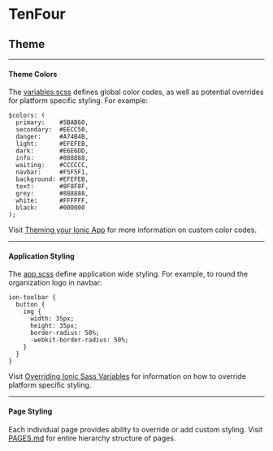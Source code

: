 # TenFour
## Theme

---

#### Theme Colors
The [variables.scss](/src/theme/variables.scss) defines global color codes, as well as potential overrides for platform specific styling. For example:

```
$colors: (
  primary:    #5BAB60,
  secondary:  #EECC50,
  danger:     #A74B4B,
  light:      #EFEFEB,
  dark:       #E6E6DD,
  info:       #888888,
  waiting:    #CCCCCC,
  navbar:     #F5F5F1,
  background: #EFEFEB,
  text:       #8F8F8F,
  grey:       #888888,
  white:      #FFFFFF,
  black:      #000000
);
```

Visit [Theming your Ionic App](https://ionicframework.com/docs/theming/theming-your-app/) for more information on custom color codes.

---

#### Application Styling
The [app.scss](/src/app/app.scss) define application wide styling. For example, to round the organization logo in navbar:
```
ion-toolbar {
  button {
    img {
      width: 35px;
      height: 35px;
      border-radius: 50%;
      -webkit-border-radius: 50%;
    }
  }
}
```

Visit [Overriding Ionic Sass Variables](https://ionicframework.com/docs/theming/overriding-ionic-variables/) for information on how to override platform specific styling.

---

#### Page Styling
Each individual page provides ability to override or add custom styling. Visit [PAGES.md](/docs/PAGES.md) for entire hierarchy structure of pages.
